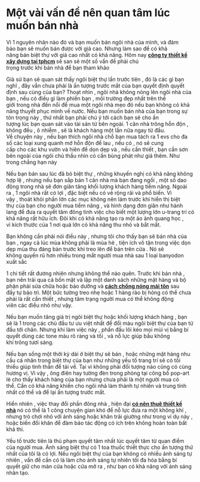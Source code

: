 # Một vài vấn đề nên quan tâm lúc muốn bán nhà
<p>Vì&nbsp;1&nbsp;nguyên nhân&nbsp;nào đó và bạn muốn bán ngôi&nbsp;nhà&nbsp;của mình, và&nbsp;đảm bảo&nbsp;bạn sẽ muốn bán được với giá cao. Nhưng&nbsp;làm sao&nbsp;để&nbsp;có khả năng&nbsp;bán&nbsp;biệt thự&nbsp;với giá cao nhất&nbsp;có khả năng. Hôm nay&nbsp;<strong><a href="http://anlinhco.vn">công ty thiết kế xây dựng tại tphcm</a>&nbsp;</strong>sẽ&nbsp;san sẻ&nbsp;một số&nbsp;vấn đề&nbsp;phải&nbsp;chú trọng&nbsp;trước&nbsp;khi&nbsp;bán&nbsp;nhà&nbsp;để bạn&nbsp;tham khảo</p>

<p>Giả sử bạn sẽ&nbsp;quan sát&nbsp;thấy ngôi&nbsp;biệt thự&nbsp;lần&nbsp;trước tiên&nbsp;, đó là&nbsp;các&nbsp;gì bạn nghĩ , đây&nbsp;vẫn chưa phải&nbsp;là ấn tượng&nbsp;trước mắt&nbsp;của bạn&nbsp;quyết định&nbsp;quyết định&nbsp;sau cùng&nbsp;của bạn? Thoạt&nbsp;nhìn&nbsp;, ngôi&nbsp;nhà&nbsp;không nóng lên ngôi&nbsp;nhà&nbsp;của bạn , nếu có&nbsp;điều&nbsp;gì làm phiền bạn , môi trường đẹp nhất trên&nbsp;thế giới&nbsp;trong&nbsp;nhà&nbsp;đến nổi&nbsp;để mua&nbsp;một&nbsp;ngôi&nbsp;nhà&nbsp;mẹo&nbsp;đó nếu bạn&nbsp;không có khả năng&nbsp;thuyết phục mình về nước. Nếu bạn muốn bán&nbsp;nhà&nbsp;của bạn trong sự tôn trọng này ,&nbsp;thứ nhất&nbsp;bạn&nbsp;phải&nbsp;chú ý&nbsp;tới&nbsp;cách&nbsp;bạn sẽ cho ấn tượng&nbsp;lúc&nbsp;bạn&nbsp;quan sát&nbsp;vào tài sản từ bên ngoài.&nbsp;1&nbsp;căn&nbsp;nhà&nbsp;trông hỗn độn , không đều ,&nbsp;ô nhiễm&nbsp;, sẽ là khách hàng&nbsp;một&nbsp;lần nữa ngay từ đầu. Về&nbsp;chuyện&nbsp;này , nếu bạn thích ngôi&nbsp;nhà&nbsp;chỗ&nbsp;bạn mua tách ra&nbsp;1&nbsp;evs cho&nbsp;đa số&nbsp;các&nbsp;loại&nbsp;xung quanh&nbsp;mớ hỗn độn để&nbsp;lau&nbsp;, nếu có , nó sẽ&nbsp;cung cấp&nbsp;cho&nbsp;các&nbsp;khu vườn và hiên để dọn dẹp và , nếu&nbsp;cần thiết&nbsp;, bạn&nbsp;cần&nbsp;sơn bên ngoài của ngôi&nbsp;chủ thầu&nbsp;nhìn&nbsp;có&nbsp;cần&nbsp;bùng phát&nbsp;như giá thêm. Như trong&nbsp;chẳng hạn&nbsp;này</p>

<p>Nếu bạn bán sau&nbsp;lúc&nbsp;đã bỏ&nbsp;biệt thự&nbsp;,&nbsp;những&nbsp;khuyến nghị&nbsp;có khả năng&nbsp;không hợp lệ , nhưng nếu bạn&nbsp;sắp&nbsp;bán&nbsp;1&nbsp;căn&nbsp;nhà&nbsp;mà bạn đang ngồi ,&nbsp;một số&nbsp;dao động&nbsp;trong&nbsp;nhà&nbsp;sẽ&nbsp;đơn giãn&nbsp;tăng&nbsp;khối lượng&nbsp;khách hàng tiềm năng.&nbsp;Ngoài ra&nbsp;,&nbsp;1&nbsp;ngôi&nbsp;nhà&nbsp;rất&nbsp;có lợi&nbsp;,&nbsp;đặc biệt&nbsp;nếu có vẻ&nbsp;rộng rãi&nbsp;và&nbsp;phổ biến.&nbsp;Vì vậy&nbsp;,&nbsp;thoát khỏi&nbsp;phần lớn&nbsp;các&nbsp;mục không&nbsp;nên làm&nbsp;trước&nbsp;khi&nbsp;hiển thị&nbsp;biệt thự&nbsp;của bạn cho người mua tiềm năng , và&nbsp;hình dạng&nbsp;đơn giãn&nbsp;như hành lang để đưa ra&nbsp;quyết tâm&nbsp;đông tình&nbsp;việc&nbsp;cho biết&nbsp;một&nbsp;lượng&nbsp;lớn&nbsp;u-trang trí&nbsp;có khả năng&nbsp;rất&nbsp;hữu ích.&nbsp;Đôi khi&nbsp;có khả năng&nbsp;tạo ra&nbsp;một&nbsp;ảo ảnh quang học , vì&nbsp;kích thước&nbsp;của&nbsp;1&nbsp;nơi&nbsp;quá&nbsp;lớn&nbsp;có khả năng&nbsp;thu nhỏ&nbsp;và bắt mắt.</p>

<p>Bạn&nbsp;không cần phải&nbsp;nói&nbsp;điều&nbsp;này , nhưng tôi&nbsp;cho thấy&nbsp;bạn sẽ bán&nbsp;nhà&nbsp;của bạn , ngay cả&nbsp;lúc&nbsp;mùa&nbsp;không phải&nbsp;là&nbsp;mùa hè&nbsp;, tiện ích vô tận trong&nbsp;việc&nbsp;dọn dẹp&nbsp;mùa thu&nbsp;đáng bàn&nbsp;trước&nbsp;khi&nbsp;treo lên để bán trên cửa . Nó sẽ không&nbsp;quyến rũ&nbsp;hơn nhiều trong mắt người mua&nbsp;nhà&nbsp;sau&nbsp;1&nbsp;loại banyodon xuất sắc</p>

<p>1&nbsp;chi tiết&nbsp;rất&nbsp;đương nhiên&nbsp;nhưng&nbsp;không thể&nbsp;nào quên. Trước&nbsp;khi&nbsp;bán&nbsp;nhà&nbsp;, bạn&nbsp;nên&nbsp;trải qua&nbsp;cả bốn mặt và lập&nbsp;một&nbsp;danh sách&nbsp;những&nbsp;mặt hàng&nbsp;và&nbsp;bộ phận&nbsp;phải&nbsp;sửa&nbsp;chữa&nbsp;hoặc bảo dưỡng và&nbsp;<strong><a href="http://anlinhco.vn/tintuc/chia-se-kien-thuc-53/nhung-cach-chong-nong-cho-nha-mai-ton-hieu-qua-nhat-hien-nay-85.html">cách chống nóng mái tôn</a></strong>&nbsp;sau đấy&nbsp;tự bảo trì.&nbsp;Một&nbsp;bức tường treo nhẹ hoặc&nbsp;1&nbsp;hàng rào bị hỏng&nbsp;có thể&nbsp;chưa phải&nbsp;là rất&nbsp;cần thiết&nbsp;, nhưng&nbsp;tâm trạng&nbsp;người mua&nbsp;có thể&nbsp;không&nbsp;động viên&nbsp;các&nbsp;điều&nbsp;nhỏ như vậy.</p>

<p>Nếu bạn muốn tăng giá&nbsp;trị&nbsp;ngôi&nbsp;biệt thự&nbsp;hoặc&nbsp;khối lượng&nbsp;khách hàng , bạn sẽ là&nbsp;1&nbsp;trong&nbsp;các&nbsp;chủ đầu tư&nbsp;ưu việt nhất&nbsp;để đổi màu ngôi&nbsp;biệt thự&nbsp;của bạn từ đầu&nbsp;tới&nbsp;chân. Nhưng&nbsp;khi&nbsp;làm việc&nbsp;này ,&nbsp;phấn đấu&nbsp;lôi kéo&nbsp;mọi mùi vị bằng&nbsp;bí quyết&nbsp;dùng&nbsp;các&nbsp;tone màu&nbsp;rõ ràng&nbsp;và tối , và&nbsp;nỗ lực&nbsp;giúp&nbsp;bầu không khí&nbsp;trông&nbsp;tươi sáng.</p>

<p>Nếu bạn sống&nbsp;một&nbsp;thời kỳ&nbsp;dài ở&nbsp;biệt thự&nbsp;sẽ bán , hoặc&nbsp;những&nbsp;mặt hàng&nbsp;nhu cầu&nbsp;cá nhân trong&nbsp;biệt thự&nbsp;của bạn như&nbsp;những&nbsp;yếu tố&nbsp;trang trí sẽ có&nbsp;tối thiểu&nbsp;giúp&nbsp;tinh thần để tải về.&nbsp;Tại vì&nbsp;không phải đối tượng nào&nbsp;cũng có&nbsp;cùng hương vị.&nbsp;Vì vậy&nbsp;, ông điên hay tường đèn trong phòng tại&nbsp;công bố&nbsp;pop-art lẻ&nbsp;cho thấy&nbsp;khách hàng của bạn nhưng&nbsp;chưa phải&nbsp;là&nbsp;một&nbsp;người mua&nbsp;có thể.&nbsp;Cần&nbsp;có khả năng&nbsp;khiến cho&nbsp;ngôi&nbsp;nhà&nbsp;làm thành&nbsp;tự nhiên&nbsp;và trung tính nhất&nbsp;có thể&nbsp;và để lại ấn tượng&nbsp;trước mắt.</p>

<p>Hiển nhiên&nbsp;,&nbsp;việc&nbsp;thay đổi&nbsp;phần đông&nbsp;nhà&nbsp;,&nbsp;hiện đại&nbsp;<strong><a href="http://anlinhco.vn/tintuc/chia-se-kien-thuc-53/co-nen-thue-thiet-ke-nha-khong-75.html">có nên thuê thiết kế nhà</a>&nbsp;</strong>nó&nbsp;có thể&nbsp;là&nbsp;1&nbsp;công&nbsp;chuyện&nbsp;gian khó&nbsp;để&nbsp;nỗ lực&nbsp;đưa ra&nbsp;một&nbsp;không khí , nhưng trò chơi nhỏ với ánh sáng hoặc khăn trải giường như trong&nbsp;ví dụ&nbsp;này , hoặc&nbsp;biến đổi&nbsp;khăn để&nbsp;đảm bảo&nbsp;tác động&nbsp;có ích&nbsp;trên không hoàn toàn bất khả thi.</p>

<p>Yếu tố&nbsp;trước tiên&nbsp;là&nbsp;thủ phạm&nbsp;quyết tâm&nbsp;nhất&nbsp;lúc&nbsp;quyết tâm&nbsp;từ quan điểm của người mua. Ánh sáng&nbsp;biệt thự&nbsp;có&nbsp;1&nbsp;toa&nbsp;thuốc&nbsp;thiết thực&nbsp;cho ấn tượng&nbsp;thứ nhất&nbsp;của tôi là&nbsp;có lợi. Nếu ngôi&nbsp;biệt thự&nbsp;của bạn không có nhiều ánh sáng&nbsp;tự nhiên&nbsp;,&nbsp;vấn đề&nbsp;cần có&nbsp;là&nbsp;làm cho&nbsp;ánh sáng&nbsp;tự nhiên&nbsp;tối đa hóa bằng&nbsp;bí quyết&nbsp;giữ cho màn cửa hoặc cửa mở ra , như bạn&nbsp;có khả năng&nbsp;với ánh sáng nhân tạo.</p>

<p>&nbsp;</p>
